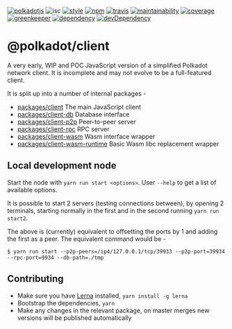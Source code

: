 [![polkadotjs](https://img.shields.io/badge/polkadot-js-orange.svg?style=flat-square)](https://polkadot.js.org)
![isc](https://img.shields.io/badge/license-ISC-lightgrey.svg?style=flat-square)
[![style](https://img.shields.io/badge/code%20style-semistandard-lightgrey.svg?style=flat-square)](https://github.com/Flet/semistandard)
[![npm](https://img.shields.io/npm/v/@polkadot/client.svg?style=flat-square)](https://www.npmjs.com/package/@polkadot/client)
[![travis](https://img.shields.io/travis/polkadot-js/client.svg?style=flat-square)](https://travis-ci.org/polkadot-js/client)
[![maintainability](https://img.shields.io/codeclimate/maintainability/polkadot-js/client.svg?style=flat-square)](https://codeclimate.com/github/polkadot-js/client/maintainability)
[![coverage](https://img.shields.io/coveralls/polkadot-js/client.svg?style=flat-square)](https://coveralls.io/github/polkadot-js/client?branch=master)
[![greenkeeper](https://img.shields.io/badge/greenkeeper-enabled-brightgreen.svg?style=flat-square)](https://greenkeeper.io/)
[![dependency](https://david-dm.org/polkadot-js/client.svg?style=flat-square)](https://david-dm.org/polkadot-js/client)
[![devDependency](https://david-dm.org/polkadot-js/client/dev-status.svg?style=flat-square)](https://david-dm.org/polkadot-js/client#info=devDependencies)

# @polkadot/client

A very early, WIP and POC JavaScript version of a simplified Polkadot network client. It is incomplete and may not evolve to be a full-featured client.

It is split up into a number of internal packages -

- [packages/client](packages/client/) The main JavaScript client
- [packages/client-db](packages/client-db/) Database interface
- [packages/client-p2p](packages/client-p2p/) Peer-to-peer server
- [packages/client-rpc](packages/client-rpc/) RPC server
- [packages/client-wasm](packages/client-wasm/) Wasm interface wrapper
- [packages/client-wasm-runtime](packages/client-wasm-runtime/) Basic Wasm libc replacement wrapper

## Local development node

Start the node with `yarn run start <options>`. User `--help` to get a list of available options.

It is possible to start 2 servers (testing connections between), by opening 2 terminals, starting normally in the first and in the second running `yarn run start2`.

The above is (currently) equivalent to offsetting the ports by 1 and adding the first as a peer. The equivalent command would be -

```
$ yarn run start --p2p-peers=/ip4/127.0.0.1/tcp/39933 --p2p-port=39934 --rpc-port=9934 --db-path=./tmp
```

## Contributing

- Make sure you have [Lerna](https://lernajs.io/) installed, `yarn install -g lerna`
- Bootstrap the dependencies, `yarn`
- Make any changes in the relevant package, on master merges new versions will be published automatically
